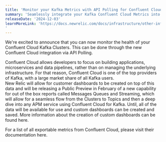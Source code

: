 ```yaml
---
title: 'Monitor your Kafka Metrics with API Polling for Confluent Cloud Integration'
summary: 'Seamlessly integrate your Kafka Confluent Cloud Metrics into New Relic. You can now monitor your Clusters and Topics with ease via API Polling'
releaseDate: '2024-12-03'
learnMoreLink: 'https://docs.newrelic.com/docs/infrastructure/other-infrastructure-integrations/confluent-cloud-integration
'
---
```


We're excited to announce that you can now monitor the health of your Confluent Cloud Kafka Clusters.  This can be done through the new Confluent Cloud integration via API Polling.

Confluent Cloud allows developers to focus on building applications, microservices and data pipelines, rather than on managing the underlying infrastructure. For that reason, Confluent Cloud is one of the top providers of Kafka, with a large market share of all Kafka users.  
New Relic will allow for customer dashboards to be created on top of this data and will be releasing a Public Preview in February of a new capability for out of the box reports called Messages Queues and Streaming, which will allow for a seamless flow from the Clusters to Topics and then a deep dive into any APM service using Confluent Cloud for Kafka.  Until, all of the data will be available for use and custom dashboards can be created and saved. More information about the creation of custom dashboards can be found here. 


For a list of all exportable metrics from Confluent Cloud, please visit their documentation here.
